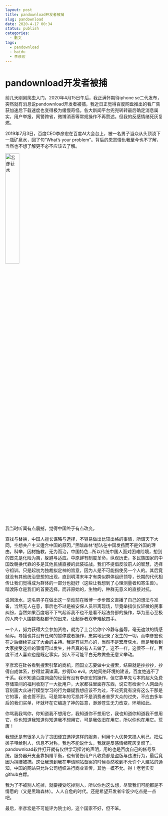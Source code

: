 ```yaml
---
layout: post
title: pandownload开发者被捕
slug: pandownload
date: 2020-4-17 00:34
status: publish
categories: 
  - 散文
tags: 
  - pandownload
  - baidu
  - 李彦宏
---
```

# pandownload开发者被捕

前几天刚刚爬虫入门，2020年4月15日午后，我正满怀期待iphone se二代发布，突然就有消息说pandownload开发者被捕，我近日正觉得百度网盘推出的看广告获加速后下载速度也变得极为缓慢奇怪。各大新闻平台兜兜转转最后确定消息属实，用户举报，网警跨省，微博消音等常规操作不再赘述。但我的反感情绪死灰复燃。

2019年7月3日，百度CEO李彦宏在百度AI大会台上，被一名男子当众从头顶浇下一瓶矿泉水，回了句“What’s your problem”。背后的恩怨情仇我至今也不了解，当然也不想了解更不必不应该去了解。

<img src="https://www.jianguoyun.com/c/tblv2/MSoFS3gIJj4DOnR8y0sgsnWIg6SC-F0k7DbO8UJnmRpOE-9WPRBEolXucZBqz_GZ0PPSvN9T/-IhFEMCsC72hBCPb2yVGbA/l" alt="宏彦获水" width="30%" >

我当时听闻有点震撼，觉得中国终于有点改变。

查找与替换，中国人擅长谋略与选择，不容易做出比较出格的事情，所谓天下大同，空想共产主义适合中国的原因，”黑暗森林“想法在中国发扬而不是外国的理由，科举，因材施教，无为而治，中国特色...所以传统中国人面对困难险境，想到的首先是化险为夷，躲避与适应。中原鲜有制度革命，纵观历史，多民族国家的中国改朝换代靠的多是其他民族直接的武装征战。我们不提倡反驳前人的智慧，选择守祖训。只是起初为独裁拟定神的旨意，因为人是不可能指使另一个人的。其后竟就没有其他统治思想的出现，直到明清末年才有类似群体组织领导，长期的代代相传让我们觉得成为群体的一部分也挺好（这些让我想到了心理测量者和寄生兽）。暗渡陈仓是我们的首要选择，而非原始的，生物的，种群无意义的直接对抗。

说回泼水，这名男子在做出这一举动前在微博一步步图文直播了自己的想法与准备，当然无人在意，事后也不过是被安保人员带离现场，毕竟举措仅仅轻微的民事纠纷，当然如果百度咽不下气起诉我不也不是看不起法务部的操作，华为恶心至极的人肉个人围魏救赵都干的出来，让起诉者双拳难敌四手。

一个人，努力获得大会参加资格，就为了上台给你个冷静与羞辱，毫无遮敛的情感倾泻。导播也并没有任何的暂停或者操作，忠实地记录了发生的一切，而李彦宏也在之后继续完成了大会的主持。我是有些开心的，当然不是宏彦获水，而是我看到大家接受这样的事情可以发生，并且真的有人去做了。这不一样，这很不一样。百度不讨人喜欢也是既定事实，别人不可能平白无故做些无意义举动。

李彦宏在硅谷看到搜索引擎的商机，回国立志要做中文搜索，结果就是抄抄抄，抄得自成体系，抄得盆满钵满，抄得Do evil。内地网络环境的建设，百度绝逃不了干系。我不知道百度网盘的经营有没有李彦宏的操作，但它靠早先亏本的超大免费存储空间的福利收割了一大批用户，大家都往里面存东西，说它有检索个人网盘内容刻画大众进行模型学习的行为嫌疑我想应该不为过，不过究竟有没有这么干那是它的事，谁也管不到。可是常年的亏损并不是消费者普罗大众的过失，不应由多年后的我们买单，坏就坏在它编造了神的旨意，渺渺苍生无力改变，环境如此。

你骂我我骂你，你知道我不想用它，我知道你不想用它，我也知道你知道我不想用它，你也知道我知道你知道我不想用它，可是我依旧在用它，所以你也在用它。荒唐！

我想还是有很多人为了贪图便宜选择这样的服务，利用个人优势来损人利己，把烂摊子甩给别人，信息不对称，我也不能说什么，我就是反感情绪死灰复燃了。pandownload软件打开就有仅供学习探讨的声明，用的也是百度自己的帐号系统，服务器开支全靠捐赠平衡，也有警告用户凡收费都是盗版与违法行为，最后竟因为捐赠被捕。这让我想到我在申请网站备案的时候竟然收到不允许个人建站的通知，中国的网站只允许公司组织进行商业宣传，其他一概不允。得！老老实实github白嫖。

我为了不被别人吃掉，就要接受吃掉别人，所以你也这么想，尽管我们可能都是不情愿的（又是黑暗森林）。人人自危的时代。还是希望开发者牢饭少吃点是一点吧。

最后，李彦宏是不可能评为院士的，这个国家不好，但不笨。


